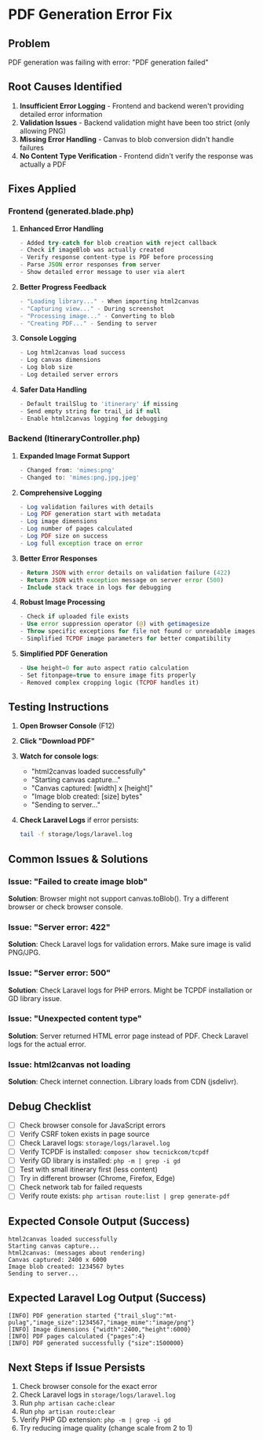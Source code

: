 # PDF Generation Error Fix

## Problem
PDF generation was failing with error: "PDF generation failed"

## Root Causes Identified

1. **Insufficient Error Logging** - Frontend and backend weren't providing detailed error information
2. **Validation Issues** - Backend validation might have been too strict (only allowing PNG)
3. **Missing Error Handling** - Canvas to blob conversion didn't handle failures
4. **No Content Type Verification** - Frontend didn't verify the response was actually a PDF

## Fixes Applied

### Frontend (generated.blade.php)

1. **Enhanced Error Handling**
   ```javascript
   - Added try-catch for blob creation with reject callback
   - Check if imageBlob was actually created
   - Verify response content-type is PDF before processing
   - Parse JSON error responses from server
   - Show detailed error message to user via alert
   ```

2. **Better Progress Feedback**
   ```javascript
   - "Loading library..." - When importing html2canvas
   - "Capturing view..." - During screenshot
   - "Processing image..." - Converting to blob
   - "Creating PDF..." - Sending to server
   ```

3. **Console Logging**
   ```javascript
   - Log html2canvas load success
   - Log canvas dimensions
   - Log blob size
   - Log detailed server errors
   ```

4. **Safer Data Handling**
   ```javascript
   - Default trailSlug to 'itinerary' if missing
   - Send empty string for trail_id if null
   - Enable html2canvas logging for debugging
   ```

### Backend (ItineraryController.php)

1. **Expanded Image Format Support**
   ```php
   - Changed from: 'mimes:png'
   - Changed to: 'mimes:png,jpg,jpeg'
   ```

2. **Comprehensive Logging**
   ```php
   - Log validation failures with details
   - Log PDF generation start with metadata
   - Log image dimensions
   - Log number of pages calculated
   - Log PDF size on success
   - Log full exception trace on error
   ```

3. **Better Error Responses**
   ```php
   - Return JSON with error details on validation failure (422)
   - Return JSON with exception message on server error (500)
   - Include stack trace in logs for debugging
   ```

4. **Robust Image Processing**
   ```php
   - Check if uploaded file exists
   - Use error suppression operator (@) with getimagesize
   - Throw specific exceptions for file not found or unreadable images
   - Simplified TCPDF image parameters for better compatibility
   ```

5. **Simplified PDF Generation**
   ```php
   - Use height=0 for auto aspect ratio calculation
   - Set fitonpage=true to ensure image fits properly
   - Removed complex cropping logic (TCPDF handles it)
   ```

## Testing Instructions

1. **Open Browser Console** (F12)
2. **Click "Download PDF"**
3. **Watch for console logs**:
   - "html2canvas loaded successfully"
   - "Starting canvas capture..."
   - "Canvas captured: [width] x [height]"
   - "Image blob created: [size] bytes"
   - "Sending to server..."

4. **Check Laravel Logs** if error persists:
   ```bash
   tail -f storage/logs/laravel.log
   ```

## Common Issues & Solutions

### Issue: "Failed to create image blob"
**Solution**: Browser might not support canvas.toBlob(). Try a different browser or check browser console.

### Issue: "Server error: 422"
**Solution**: Check Laravel logs for validation errors. Make sure image is valid PNG/JPG.

### Issue: "Server error: 500"
**Solution**: Check Laravel logs for PHP errors. Might be TCPDF installation or GD library issue.

### Issue: "Unexpected content type"
**Solution**: Server returned HTML error page instead of PDF. Check Laravel logs for the actual error.

### Issue: html2canvas not loading
**Solution**: Check internet connection. Library loads from CDN (jsdelivr).

## Debug Checklist

- [ ] Check browser console for JavaScript errors
- [ ] Verify CSRF token exists in page source
- [ ] Check Laravel logs: `storage/logs/laravel.log`
- [ ] Verify TCPDF is installed: `composer show tecnickcom/tcpdf`
- [ ] Verify GD library is installed: `php -m | grep -i gd`
- [ ] Test with small itinerary first (less content)
- [ ] Try in different browser (Chrome, Firefox, Edge)
- [ ] Check network tab for failed requests
- [ ] Verify route exists: `php artisan route:list | grep generate-pdf`

## Expected Console Output (Success)

```
html2canvas loaded successfully
Starting canvas capture...
html2canvas: (messages about rendering)
Canvas captured: 2400 x 6000
Image blob created: 1234567 bytes
Sending to server...
```

## Expected Laravel Log Output (Success)

```
[INFO] PDF generation started {"trail_slug":"mt-pulag","image_size":1234567,"image_mime":"image/png"}
[INFO] Image dimensions {"width":2400,"height":6000}
[INFO] PDF pages calculated {"pages":4}
[INFO] PDF generated successfully {"size":1500000}
```

## Next Steps if Issue Persists

1. Check browser console for the exact error
2. Check Laravel logs in `storage/logs/laravel.log`
3. Run `php artisan cache:clear`
4. Run `php artisan route:clear`
5. Verify PHP GD extension: `php -m | grep -i gd`
6. Try reducing image quality (change scale from 2 to 1)
